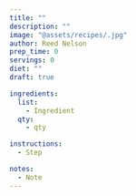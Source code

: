 ```yaml
---
title: ""
description: ""
image: "@assets/recipes/.jpg"
author: Reed Nelson
prep_time: 0
servings: 0
diet: ""
draft: true

ingredients:
  list:
    - Ingredient
  qty:
    - qty

instructions:
  - Step

notes:
  - Note
---
```

